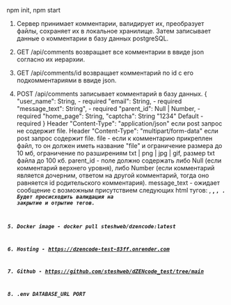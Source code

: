 npm init, npm start
1. Сервер принимает комментарии, валидирует их, преобразует файлы, сохраняет их в локальное хранилище. Затем записывает данные о комментарии в базу данных postgreSQL.
2. GET /api/comments возвращает все комментарии в ввиде json согласно их иерархии.
3. GET /api/comments/id возвращает комментарий по id c его подкомментариями в ввиде json.
4. POST /api/comments записывает комментарий в базу данных. 
{
    "user_name": String, - required
    "email": String, - required
    "message_text": String", - required
    "parent_id": Null | Number, - required
    "home_page": String,
    "captcha": String "1234" Default - required
 }
 Header "Content-Type": "application/json" если post запрос не содержит file.
 Header "Content-Type": "multipart/form-data" если post запрос содержит file.
 file - если к комментарию прикреплен файл, то он должен иметь название "file" и ограничение размера до 10 мб, ограничение по разширениям txt | png | jpg | gif, размер txt файла до 100 кб.
 parent_id - поле должно содержать либо Null (если комментарий верхнего уровня), либо Number (если комментарий является    дочерним, ответом на другой комментарий, тогда оно равняется id родительского комментария).
 message_text - ожидает сообщение с возможным присутствием следующих html тугов: <a>, <strong>, <code>, <i>. Будет просисходить валидация на закрытие и отрытие тегов. 

5. Docker image - docker pull steshweb/dzencode:latest
6. Hosting - https://dzencode-test-83ff.onrender.com
7. Github - https://github.com/steshweb/dZENcode_test/tree/main
8. .env 
    DATABASE_URL
    PORT